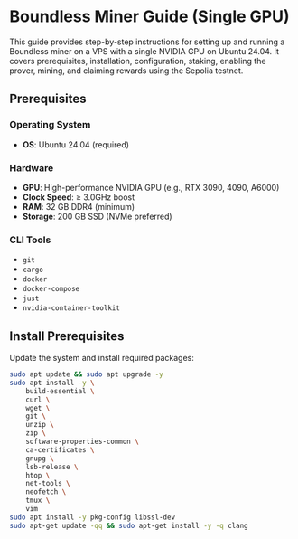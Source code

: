 # Boundless Miner Guide (Single GPU)

This guide provides step-by-step instructions for setting up and running a Boundless miner on a VPS with a single NVIDIA GPU on Ubuntu 24.04. It covers prerequisites, installation, configuration, staking, enabling the prover, mining, and claiming rewards using the Sepolia testnet.



## Prerequisites

### Operating System
- **OS**: Ubuntu 24.04 (required)

### Hardware
- **GPU**: High-performance NVIDIA GPU (e.g., RTX 3090, 4090, A6000)
- **Clock Speed**: ≥ 3.0GHz boost
- **RAM**: 32 GB DDR4 (minimum)
- **Storage**: 200 GB SSD (NVMe preferred)

### CLI Tools
- `git`
- `cargo`
- `docker`
- `docker-compose`
- `just`
- `nvidia-container-toolkit`

## Install Prerequisites

Update the system and install required packages:

```bash
sudo apt update && sudo apt upgrade -y
sudo apt install -y \
    build-essential \
    curl \
    wget \
    git \
    unzip \
    zip \
    software-properties-common \
    ca-certificates \
    gnupg \
    lsb-release \
    htop \
    net-tools \
    neofetch \
    tmux \
    vim
sudo apt install -y pkg-config libssl-dev
sudo apt-get update -qq && sudo apt-get install -y -q clang
```

